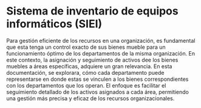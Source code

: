 # Sistema de inventario de equipos informáticos (SIEI)

Para gestión eficiente de los recursos en una organización, es fundamental que esta tenga un control exacto de sus bienes mueble para un funcionamiento óptimo de los departamentos de la misma organización. En este contexto, la asignación y seguimiento de activos dee los bienes muebles a áreas específicas, adquiere un gran relevancia. En esta documentación, se explorara, cómo cada departamento puede representarse en donde estas se vinculen a los bienes correspondientes con los departamentos que los operan. El enfoque es facilitar el seguimiento detallado de los activos asignados a cada área, permitiendo una gestión más precisa y eficaz de los recursos organizacionales.